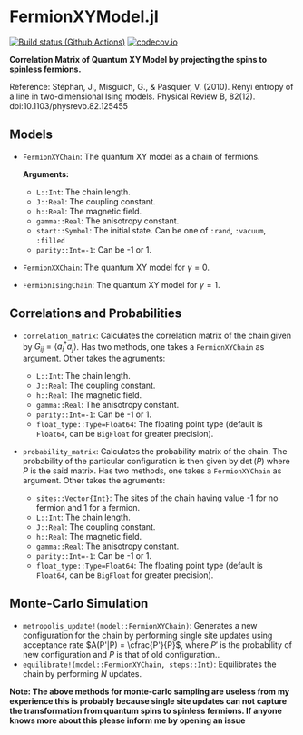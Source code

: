 # FermionXYModel.jl

[![Build status (Github Actions)](https://github.com/JaydevSR/FermionXYModels.jl/workflows/CI/badge.svg)](https://github.com/JaydevSR/FermionXYModels.jl/actions)
[![codecov.io](http://codecov.io/github/JaydevSR/FermionXYModels.jl/coverage.svg?branch=main)](http://codecov.io/github/JaydevSR/FermionXYModels.jl?branch=main)

**Correlation Matrix of Quantum XY Model by projecting the spins to spinless fermions.**

Reference: Stéphan, J., Misguich, G., &amp; Pasquier, V. (2010). Rényi entropy of a line in two-dimensional Ising models. Physical Review B, 82(12). doi:10.1103/physrevb.82.125455

## Models

- `FermionXYChain`: The quantum XY model as a chain of fermions.

    **Arguments:**
    - `L::Int`: The chain length.
    - `J::Real`: The coupling constant.
    - `h::Real`: The magnetic field.
    - `gamma::Real`: The anisotropy constant.
    - `start::Symbol`: The initial state. Can be one of `:rand`, `:vacuum`, `:filled`
    - `parity::Int=-1`: Can be -1 or 1.

- `FermionXXChain`: The quantum XY model for $\gamma=0$.

- `FermionIsingChain`: The quantum XY model for $\gamma=1$.

## Correlations and Probabilities
- `correlation_matrix`: Calculates the correlation matrix of the chain given by $G_{ij} = \langle a_i^\dagger a_j\rangle$. Has two methods, one takes a `FermionXYChain` as argument. Other takes the agruments:

    - `L::Int`: The chain length.
    - `J::Real`: The coupling constant.
    - `h::Real`: The magnetic field.
    - `gamma::Real`: The anisotropy constant.
    - `parity::Int=-1`: Can be -1 or 1.
    - `float_type::Type=Float64`: The floating point type (default is `Float64`, can be `BigFloat` for greater precision).

- `probability_matrix`: Calculates the probability matrix of the chain. The probability of the particular configuration is then given by $\det(P)$ where $P$ is the said matrix. Has two methods, one takes a `FermionXYChain` as argument. Other takes the agruments:

    - `sites::Vector{Int}`: The sites of the chain having value -1 for no fermion and 1 for a fermion.
    - `L::Int`: The chain length.
    - `J::Real`: The coupling constant.
    - `h::Real`: The magnetic field.
    - `gamma::Real`: The anisotropy constant.
    - `parity::Int=-1`: Can be -1 or 1.
    - `float_type::Type=Float64`: The floating point type (default is `Float64`, can be `BigFloat` for greater precision).

## Monte-Carlo Simulation
- `metropolis_update!(model::FermionXYChain)`: Generates a new configuration for the chain by performing single site updates using acceptance rate $A(P'|P) = \cfrac{P'}{P}$, where $P'$ is the probability of new configuration and $P$ is that of old configuration..
- `equilibrate!(model::FermionXYChain, steps::Int)`: Equilibrates the chain by performing $N$ updates.

**Note: The above methods for monte-carlo sampling are useless from my experience this is probably because single site updates can not capture the transformation from quantum spins to spinless fermions. If anyone knows more about this please inform me by opening an issue**
